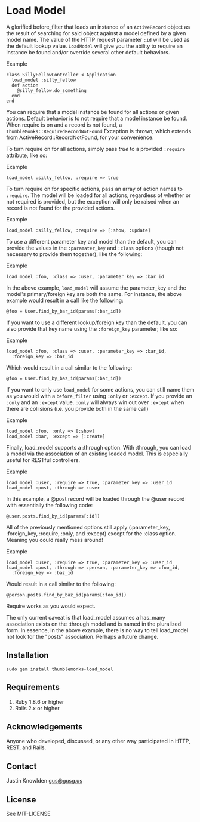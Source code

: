 # Load Model

A glorified before_filter that loads an instance of an `ActiveRecord` object as the result of searching for said object against a model defined by a given model name. The value of the HTTP request parameter `:id` will be used as the default lookup value. `LoadModel` will give you the ability to require an instance be found and/or override several other default behaviors.

Example

    class SillyFellowController < Application
      load_model :silly_fellow
      def action
        @silly_fellow.do_something
      end
    end

You can require that a model instance be found for all actions or given actions. Default behavior is to not require that a model instance be found. When require is on and a record is not found, a `ThumbleMonks::RequiredRecordNotFound` Exception is thrown; which extends from ActiveRecord::RecordNotFound, for your convenience.

To turn require on for all actions, simply pass *true* to a provided `:require` attribute, like so:

Example

    load_model :silly_fellow, :require => true

To turn require on for specific actions, pass an array of action names to  `:require`. The model will be loaded for all actions, regardless of whether or not required is provided, but the exception will only be raised when an record is not found for the provided actions.

Example

    load_model :silly_fellow, :require => [:show, :update]

To use a different parameter key and model than the default, you can provide the values in the `:paramater_key` and `:class` options (though not necessary to provide them together), like the following:

Example

    load_model :foo, :class => :user, :parameter_key => :bar_id

In the above example, `load_model` will assume the parameter_key and the model's primary/foreign key are both the same. For instance, the above example would result in a call like the following:

    @foo = User.find_by_bar_id(params[:bar_id])

If you want to use a different lookup/foreign key than the default, you can also provide that key name using the `:foreign_key` parameter; like so:

Example

    load_model :foo, :class => :user, :parameter_key => :bar_id,
      :foreign_key => :baz_id

Which would result in a call similar to the following:

    @foo = User.find_by_baz_id(params[:bar_id])

If you want to only use `load_model` for some actions, you can still name them as you would with a `before_filter` using `:only` or `:except`. If you provide an `:only` and an `:except` value. `:only` will always win out over `:except` when there are collisions (i.e. you provide both in the same call)

Example

    load_model :foo, :only => [:show]
    load_model :bar, :except => [:create]

Finally, load_model supports a :through option. With :through, you can load a model via the association of an existing loaded model. This is especially useful for RESTful controllers.

Example

    load_model :user, :require => true, :parameter_key => :user_id
    load_model :post, :through => :user

In this example, a @post record will be loaded through the @user record with essentially the following code:

    @user.posts.find_by_id(params[:id])

All of the previously mentioned options still apply (:parameter_key, :foreign_key, :require, :only, and :except) except for the :class option. Meaning you could really mess around!

Example

    load_model :user, :require => true, :parameter_key => :user_id
    load_model :post, :through => :person, :parameter_key => :foo_id, 
      :foreign_key => :baz_id

Would result in a call similar to the following:

    @person.posts.find_by_baz_id(params[:foo_id])

Require works as you would expect.

The only current caveat is that load_model assumes a has_many association exists on the :through model and is named in the pluralized form. In essence, in the above example, there is no way to tell load_model not look for the "posts" association. Perhaps a future change.

## Installation

    sudo gem install thumblemonks-load_model

## Requirements

1. Ruby 1.8.6 or higher
2. Rails 2.x or higher

## Acknowledgements

Anyone who developed, discussed, or any other way participated in HTTP, REST, and Rails.

## Contact

Justin Knowlden <gus@gusg.us>

## License

See MIT-LICENSE

